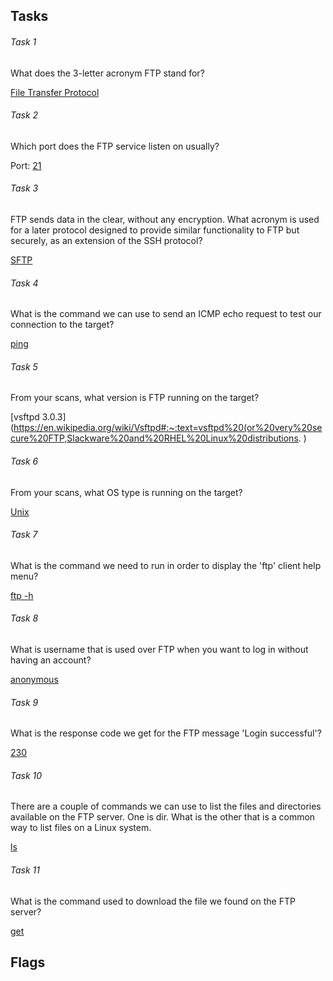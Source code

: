 ## Tasks

###### Task 1

What does the 3-letter acronym FTP stand for?

[File Transfer Protocol](https://en.wikipedia.org/wiki/File_Transfer_Protocol)
###### Task 2

Which port does the FTP service listen on usually?

Port: [21](https://www.speedguide.net/port.php?port=21)

###### Task 3

FTP sends data in the clear, without any encryption. What acronym is used for a later protocol designed to provide similar functionality to FTP but securely, as an extension of the SSH protocol?

[SFTP](https://en.wikipedia.org/wiki/SSH_File_Transfer_Protocol)

###### Task 4

What is the command we can use to send an ICMP echo request to test our connection to the target?

[ping](https://en.wikipedia.org/wiki/Ping_(networking_utility))

###### Task 5

From your scans, what version is FTP running on the target? 

[vsftpd 3.0.3](https://en.wikipedia.org/wiki/Vsftpd#:~:text=vsftpd%20(or%20very%20secure%20FTP,Slackware%20and%20RHEL%20Linux%20distributions. )

###### Task 6

From your scans, what OS type is running on the target?

[Unix](https://en.wikipedia.org/wiki/Unix)

###### Task 7

What is the command we need to run in order to display the 'ftp' client help menu? 

[ftp -h](https://www.commandlinux.com/man-page/man1/ftp.1.html)

###### Task 8

What is username that is used over FTP when you want to log in without having an account? 

[anonymous](https://en.wikipedia.org/wiki/File_Transfer_Protocol#Anonymous_FTP)

###### Task 9

What is the response code we get for the FTP message 'Login successful'? 

[230](https://en.wikipedia.org/wiki/List_of_FTP_server_return_codes)

###### Task 10

There are a couple of commands we can use to list the files and directories available on the FTP server. One is dir. What is the other that is a common way to list files on a Linux system.

[ls](https://en.wikipedia.org/wiki/Ls)

###### Task 11

What is the command used to download the file we found on the FTP server? 

[get](https://wiki.gentoo.org/wiki/FTP#Usage)

## Flags























